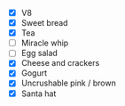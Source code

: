 - [x] V8
- [x] Sweet bread
- [x] Tea
- [ ] Miracle whip
- [ ] Egg salad
- [x] Cheese and crackers
- [x] Gogurt 
- [x] Uncrushable pink / brown
- [x] Santa hat